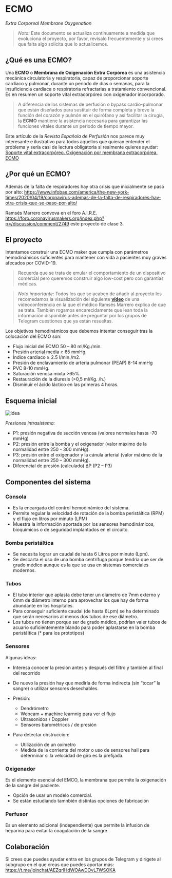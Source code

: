 # ECMO

*Extra Corporeal Membrane Oxygenation*

> *Nota:* Este documento se actualiza continuamente a medida que evoluciona el proyecto, por favor, revísalo frecuentemente y si crees que falta algo solicita que lo actualicemos.

## ¿Qué es una ECMO? ##
Una **ECMO** o **Membrana de Oxigenación Extra Corpórea** es una asistencia mecánica circulatoria y respiratoria, capaz de proporcionar soporte cardíaco y pulmonar, durante un periodo de días o semanas, para la insuficiencia cardiaca o respiratoria refractarias a tratamiento convencional. Es en resumen un soporte vital extracorpóreo con oxigenador incorporado. 

> A diferencia de los sistemas de perfusión o bypass cardio-pulmonar que están diseñados para sustituir de forma completa y breve la función del corazón y pulmón en el quirófano y así facilitar la cirugía, la **ECMO** mantiene la asistencia necesaria para garantizar las funciones vitales durante un periodo de tiempo mayor.

Este artículo de la _Revista Española de Perfusión_ nos parece muy interesante e ilustrativo para todos aquellos que quieran entender el problema y sería casi de lectura obligatoria si realmente quieres ayudar: [Soporte vital extracorpóreo. Oxigenación por
membrana extracorpórea. ECMO](https://www.aep.es/articulo/71/Monogra%CC%81fico%20ECMO.pdf "Soporte vital extracorpóreo. Oxigenación por
membrana extracorpórea. ECMO")

## ¿Por qué un ECMO?
Además de la falta de respiradores hay otra crisis que inicialmente se pasó por alto: 
https://www.infobae.com/america/the-new-york-times/2020/04/19/coronavirus-ademas-de-la-falta-de-respiradores-hay-otra-crisis-que-se-paso-por-alto/

Ramsés Marrero convova en el foro A.I.R.E. https://foro.coronavirusmakers.org/index.php?p=/discussion/comment/2749 este proyecto de clase 3.

## El proyecto ##
Intentamos construir una ECMO maker que cumpla con parámetros hemodinámicos suficientes para mantener con vida a pacientes muy graves afecados por COVID-19. 

> Recuerda que se trata de emular el comportamiento de un dispositivo comercial pero queremos construir algo low-cost pero con garantías médicas.

> *Nota importante:* Todos los que se acaben de añadir al proyecto les recomedamos la visualización del siguiente **[vídeo](https://gitlab.com/coronavirusmakers/ecmo/-/raw/master/files/zoom_Ramses.mp4?inline=true "Ramsés explica en que consiste un ECMO")** de una videoconferencia en la que el médico Ramsés Marrero explica de que se trata.
También rogamos encarecidamente que lean toda la información disponible antes de preguntar por los grupos de Telegram cuestiones que ya están resueltas.

Los objetivos hemodinámicos que debemos intentar conseguir tras la colocación del ECMO son:
* Flujo inicial del ECMO 50 – 80 ml/Kg./min. 
* Presión arterial media ≥ 65 mmHg. 
* Índice cardiaco ≥ 2.5 l/min./m2. 
* Presión de enclavamiento de arteria pulmonar (PEAP) 8-14 mmHg
* PVC 8-10 mmHg. 
* Saturación venosa mixta >65%. 
* Restauración de la diuresis (>0,5 ml/Kg. /h.) 
* Disminuir el ácido láctico en las primeras 4 horas.

## Esquema inicial ##

![Idea](https://gitlab.com/coronavirusmakers/ecmo/-/raw/master/images/idea.png "Ramsés explica en que consiste un ECMO")

*Presiones intrasistema:*
* P1: presión negativa de succión venosa (valores normales hasta -70 mmHg)
* P2: presión entre la bomba y el oxigenador (valor máximo de la normalidad entre   250 - 300 mmHg).
* P3: presión entre el oxigenador y la cánula arterial (valor máximo de la normalidad entre 250 – 300 mmHg).
* Diferencial de presión (calculado) ∆P (P2 – P3)

## Componentes del sistema ##

### Consola ###
* Es la encargada del control hemodinámico del sistema.
* Permite regular la velocidad de rotación de la bomba peristáltica (RPM) y el flujo en litros por minuto (LPM)
* Muestra la información aportada por los sensores hemodinámicos, bioquímicos o de seguridad implantados en el circuito.

### Bomba peristáltica ###
* Se necesita lograr un caudal de hasta 6 Litros por minuto (Lpm).
* Se descarta el uso de una bomba centrífuga porque tendría que ser de grado médico aunque es la que se usa en sistemas comerciales modernos.

### Tubos ###
* El tubo interior que aplasta debe tener un diámetro de 7mm externo y 6mm de diámetro interno para aprovechar los que hay de forma abundante en los hospitales.
* Para conseguir suficiente caudal (de hasta 6Lpm) se ha determinado que serán necesarios al menos dos tubos de ese diámetro.
* Los tubos no tienen porque ser de grado médico, podrían valer tubos de acuario suficientemente blando para poder aplastarse en la bomba peristáltica (* para los prototipos)

### Sensores ###

Algunas ideas:
* Interesa conocer la presión antes y después del filtro y también al final del recorrido
* De nuevo la presión hay que medirla de forma indirecta (sin “tocar” la sangre) o utilizar sensores desechables.

* Presión:
    * Dendrómetro
    * Webcam + machine learnnig para ver el flujo
    * Ultrasonidos / Doppler
    * Sensores barométricos / de presión
    
* Para detectar obstruccion:
    * Utilización de un oxímetro
    * Medida de la corriente del motor o uso de sensores hall para determinar si la velocidad de giro es la prefijada.

### Oxigenador ###
Es el elemento esencial del EMCO, la membrana que permite la oxigenación de la sangre del paciente. 
* Opción de usar un modelo comercial.
* Se están estudiando tamnbién distintas opciones de fabricación 

### Perfusor ###
Es un elemento adicional (independiente) que permite la infusión de heparina para evitar la coagulación de la sangre.

## Colaboración ##

Si crees que puedes ayudar entra en los grupos de Telegram y dirígete al subgrupo en el que creas que puedes aportar más: 
https://t.me/joinchat/AEZqrlHdWOAwDOvL7WSOKA



